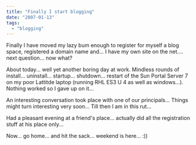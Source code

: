 ```yaml
---
title: "Finally I start blogging"
date: "2007-01-13"
tags: 
  - "blogging"
---
```


Finally I have moved my lazy bum enough to register for myself a blog space, registered a domain name and... I have my own site on the net.... next question... now what?

About today... well yet another boring day at work. Mindless rounds of install... uninstall... startup... shutdown... restart of the Sun Portal Server 7 on my poor Lattitde laptop (running RHL ES3 U 4 as well as windows...). Nothing worked so I gave up on it...

An interesting conversation took place with one of our principals... Things might turn interesting very soon... Till then I am in this rut...

Had a pleasant evening at a friend's place... actually did all the registration stuff at his place only...

Now... go home... and hit the sack... weekend is here... :))
